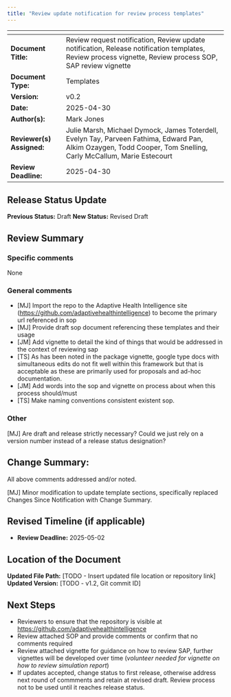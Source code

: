 ```yaml
---
title: "Review update notification for review process templates"
---
```


| <!-- -->    | <!-- -->    |
|---|--------|
| **Document Title:** | Review request notification, Review update notification, Release notification templates, Review process vignette, Review process SOP, SAP review vignette |
| **Document Type:** | Templates | 
| **Version:** | v0.2 |   
| **Date:** | 2025-04-30 | 
| **Author(s):** | Mark Jones | 
| **Reviewer(s) Assigned:** | Julie Marsh, Michael Dymock, James Toterdell, Evelyn Tay, Parveen Fathima, Edward Pan, Alkim Ozaygen, Todd Cooper, Tom Snelling, Carly McCallum, Marie Estecourt | 
| **Review Deadline:** | 2025-04-30 | 

## **Release Status Update**
**Previous Status:** Draft
**New Status:** Revised Draft

## **Review Summary**

### Specific comments

None

### General comments

+ [MJ] Import the repo to the Adaptive Health Intelligence site (https://github.com/adaptivehealthintelligence) to become the primary url referenced in sop
+ [MJ] Provide draft sop document referencing these templates and their usage
+ [JM] Add vignette to detail the kind of things that would be addressed in the context of reviewing sap
+ [TS] As has been noted in the package vignette, google type docs with simultaneous edits do not fit well within this framework but that is acceptable as these are primarily used for proposals and ad-hoc documentation.
+ [JM] Add words into the sop and vignette on process about when this process should/must
+ [TS] Make naming conventions consistent existent sop.

### Other

[MJ] Are draft and release strictly necessary? Could we just rely on a version number instead of a release status designation?

## **Change Summary:**

All above comments addressed and/or noted.

[MJ] Minor modification to update template sections, specifically replaced Changes Since Notification with Change Summary.

## **Revised Timeline (if applicable)**

- **Review Deadline:** 2025-05-02

## **Location of the Document**

**Updated File Path:** [TODO - Insert updated file location or repository link]  
**Updated Version:** [TODO - v1.2, Git commit ID]  

## **Next Steps**

+ Reviewers to ensure that the repository is visible at https://github.com/adaptivehealthintelligence
+ Review attached SOP and provide comments or confirm that no comments required
+ Review attached vignette for guidance on how to review SAP, further vignettes will be developed over time (*volunteer needed for vignette on how to review simulation report*)
+ If updates accepted, change status to first release, otherwise address next round of commments and retain at revised draft. Review process not to be used until it reaches release status.



